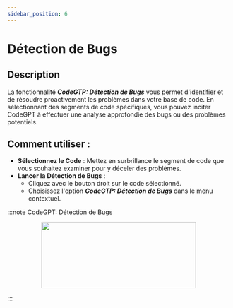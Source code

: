 ```yaml
---
sidebar_position: 6
---
```


# Détection de Bugs

## Description
La fonctionnalité ***CodeGTP: Détection de Bugs*** vous permet d'identifier et de résoudre proactivement les problèmes dans votre base de code. En sélectionnant des segments de code spécifiques, vous pouvez inciter CodeGPT à effectuer une analyse approfondie des bugs ou des problèmes potentiels.

## Comment utiliser :
- **Sélectionnez le Code** : Mettez en surbrillance le segment de code que vous souhaitez examiner pour y déceler des problèmes.
- **Lancer la Détection de Bugs** :
    - Cliquez avec le bouton droit sur le code sélectionné.
    - Choisissez l'option ***CodeGTP: Détection de Bugs*** dans le menu contextuel.

:::note CodeGPT: Détection de Bugs
<p align="center">
      <img width="350" height="150" src="https://github.com/davila7/code-gpt-docs/assets/6216945/fad033c3-16b9-4f27-a4ff-1033e3bb67eb" />
</p>
:::


